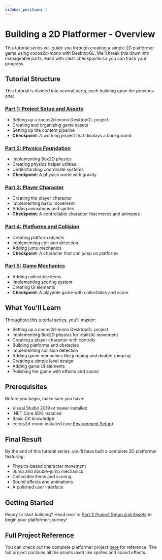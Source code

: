 ```yaml
---
sidebar_position: 1
---
```


# Building a 2D Platformer - Overview

This tutorial series will guide you through creating a simple 2D platformer game using cocos2d-mono with DesktopGL. We'll break this down into manageable parts, each with clear checkpoints so you can track your progress.

## Tutorial Structure

This tutorial is divided into several parts, each building upon the previous one:

### [Part 1: Project Setup and Assets](./part-1-setup)
- Setting up a cocos2d-mono DesktopGL project
- Creating and organizing game assets
- Setting up the content pipeline
- **Checkpoint**: A working project that displays a background

### [Part 2: Physics Foundation](./part-2-physics)
- Implementing Box2D physics
- Creating physics helper utilities
- Understanding coordinate systems
- **Checkpoint**: A physics world with gravity

### [Part 3: Player Character](./part-3-player)
- Creating the player character
- Implementing basic movement
- Adding animations and sprites
- **Checkpoint**: A controllable character that moves and animates

### [Part 4: Platforms and Collision](./part-4-platforms)
- Creating platform objects
- Implementing collision detection
- Adding jump mechanics
- **Checkpoint**: A character that can jump on platforms

### [Part 5: Game Mechanics](./part-5-mechanics)
- Adding collectible items
- Implementing scoring system
- Creating UI elements
- **Checkpoint**: A playable game with collectibles and score

## What You'll Learn

Throughout this tutorial series, you'll master:
- Setting up a cocos2d-mono DesktopGL project
- Implementing Box2D physics for realistic movement
- Creating a player character with controls
- Building platforms and obstacles
- Implementing collision detection
- Adding game mechanics like jumping and double-jumping
- Creating a simple level design
- Adding game UI elements
- Polishing the game with effects and sound

## Prerequisites

Before you begin, make sure you have:
- Visual Studio 2019 or newer installed
- .NET Core SDK installed
- Basic C# knowledge
- cocos2d-mono installed (see [Environment Setup](../../getting-started/environment-setup.md))

## Final Result

By the end of this tutorial series, you'll have built a complete 2D platformer featuring:
- Physics-based character movement
- Jump and double-jump mechanics
- Collectible items and scoring
- Sound effects and animations
- A polished user interface

## Getting Started

Ready to start building? Head over to [Part 1: Project Setup and Assets](./part-1-setup) to begin your platformer journey!

## Full Project Reference

You can check out the complete platformer project [here](https://github.com/brandmooffin/cocos2d-mono-samples/tree/main/Tutorial%20Samples/Platformer) for reference. The full project contains all the assets used like sprites and sound effects.